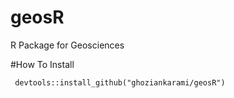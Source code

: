# geosR
R Package for Geosciences

#How To Install

``` devtools::install_github("ghoziankarami/geosR")```

